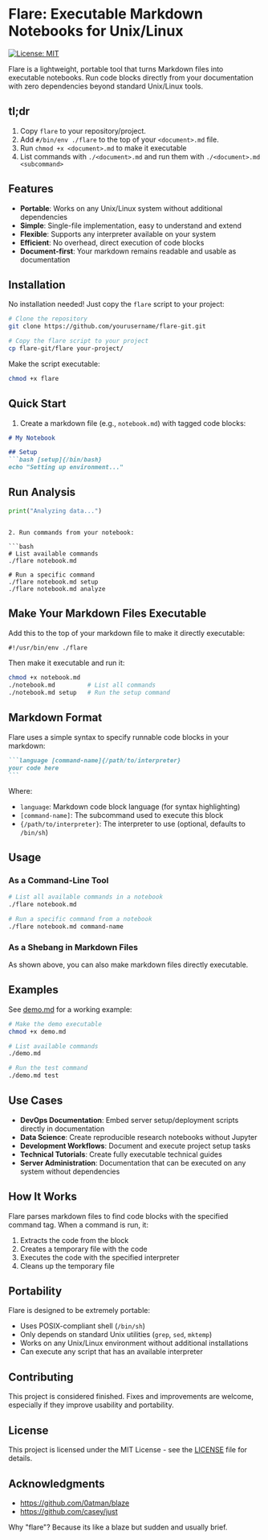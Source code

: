 # Flare: Executable Markdown Notebooks for Unix/Linux

[![License: MIT](https://img.shields.io/badge/License-MIT-blue.svg)](LICENSE)

Flare is a lightweight, portable tool that turns Markdown files into executable notebooks. Run code blocks directly from your documentation with zero dependencies beyond standard Unix/Linux tools.

## tl;dr
1. Copy `flare` to your repository/project.
2. Add `#/bin/env ./flare` to the top of your `<document>.md` file.
3. Run `chmod +x <document>.md` to make it executable
4. List commands with `./<document>.md` and run them with `./<document>.md <subcommand>`

## Features

- **Portable**: Works on any Unix/Linux system without additional dependencies
- **Simple**: Single-file implementation, easy to understand and extend
- **Flexible**: Supports any interpreter available on your system
- **Efficient**: No overhead, direct execution of code blocks
- **Document-first**: Your markdown remains readable and usable as documentation

## Installation

No installation needed! Just copy the `flare` script to your project:

```bash
# Clone the repository
git clone https://github.com/yourusername/flare-git.git

# Copy the flare script to your project
cp flare-git/flare your-project/
```

Make the script executable:

```bash
chmod +x flare
```

## Quick Start

1. Create a markdown file (e.g., `notebook.md`) with tagged code blocks:

```markdown
# My Notebook

## Setup
```bash [setup]{/bin/bash}
echo "Setting up environment..."
```

## Run Analysis
```python [analyze]{/usr/bin/python3}
print("Analyzing data...")
```
```

2. Run commands from your notebook:

```bash
# List available commands
./flare notebook.md

# Run a specific command
./flare notebook.md setup
./flare notebook.md analyze
```

## Make Your Markdown Files Executable

Add this to the top of your markdown file to make it directly executable:

```markdown
#!/usr/bin/env ./flare
```

Then make it executable and run it:

```bash
chmod +x notebook.md
./notebook.md         # List all commands
./notebook.md setup   # Run the setup command
```

## Markdown Format

Flare uses a simple syntax to specify runnable code blocks in your markdown:

````markdown
```language [command-name]{/path/to/interpreter}
your code here
```
````

Where:
- `language`: Markdown code block language (for syntax highlighting)
- `[command-name]`: The subcommand used to execute this block
- `{/path/to/interpreter}`: The interpreter to use (optional, defaults to `/bin/sh`)

## Usage

### As a Command-Line Tool

```bash
# List all available commands in a notebook
./flare notebook.md

# Run a specific command from a notebook
./flare notebook.md command-name
```

### As a Shebang in Markdown Files

As shown above, you can also make markdown files directly executable.

## Examples

See [demo.md](demo.md) for a working example:

```bash
# Make the demo executable
chmod +x demo.md

# List available commands
./demo.md

# Run the test command
./demo.md test
```

## Use Cases

- **DevOps Documentation**: Embed server setup/deployment scripts directly in documentation
- **Data Science**: Create reproducible research notebooks without Jupyter
- **Development Workflows**: Document and execute project setup tasks
- **Technical Tutorials**: Create fully executable technical guides
- **Server Administration**: Documentation that can be executed on any system without dependencies

## How It Works

Flare parses markdown files to find code blocks with the specified command tag. When a command is run, it:

1. Extracts the code from the block
2. Creates a temporary file with the code
3. Executes the code with the specified interpreter
4. Cleans up the temporary file

## Portability

Flare is designed to be extremely portable:

- Uses POSIX-compliant shell (`/bin/sh`)
- Only depends on standard Unix utilities (`grep`, `sed`, `mktemp`)
- Works on any Unix/Linux environment without additional installations
- Can execute any script that has an available interpreter

## Contributing

This project is considered finished. Fixes and improvements are welcome, especially if they improve usability and portability.

## License

This project is licensed under the MIT License - see the [LICENSE](LICENSE) file for details.

## Acknowledgments

- https://github.com/0atman/blaze
- https://github.com/casey/just

Why "flare"? Because its like a blaze but sudden and usually brief.
